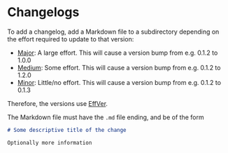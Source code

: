 # Changelogs

To add a changelog, add a Markdown file to a subdirectory depending on the effort required to update to
that version:

- [Major](./major): A large effort. This will cause a version bump from e.g. 0.1.2 to 1.0.0
- [Medium](./medium): Some effort. This will cause a version bump from e.g. 0.1.2 to 1.2.0
- [Minor](./minor): Little/no effort. This will cause a version bump from e.g. 0.1.2 to 0.1.3

Therefore, the versions use [EffVer](https://jacobtomlinson.dev/effver/).

The Markdown file must have the `.md` file ending, and be of the form

```markdown
# Some descriptive title of the change

Optionally more information
```
